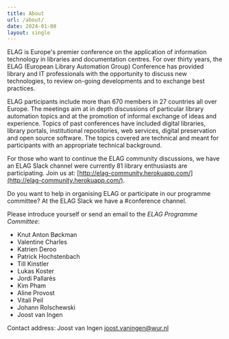 ```yaml
---
title: About
url: /about/
date: 2024-01-08
layout: single
---
```


ELAG is Europe's premier conference on the application of information technology in libraries and documentation centres. For over thirty years, the ELAG (European Library Automation Group) Conference has provided library and IT professionals with the opportunity to discuss new technologies, to review on-going developments and to exchange best practices. 

ELAG participants include more than 670 members in 27 countries all over Europe. The meetings aim at in depth discussions of particular library automation topics and at the promotion of informal exchange of ideas and experience. Topics of past conferences have included digital libraries, library portals, institutional repositories, web services, digital preservation and open source software. The topics covered are technical and meant for participants with an appropriate technical background. 

For those who want to continue the ELAG community discussions, we have an ELAG Slack channel were currently 81 library enthusiasts are participating.  Join us at: [http://elag-community.herokuapp.com/](http://elag-community.herokuapp.com/).

Do you want to help in organising ELAG or participate in our programme committee? At the ELAG Slack we have a #conference channel. 

Please introduce yourself or send an email to the *ELAG Programme Committee*:

- Knut Anton Bøckman
- Valentine Charles
- Katrien Deroo
- Patrick Hochstenbach
- Till Kinstler
- Lukas Koster
- Jordi Pallarès
- Kim Pham
- Aline Provost
- Vitali Peil
- Johann Rolschewski
- Joost van Ingen

Contact address: Joost van Ingen <joost.vaningen@wur.nl>

 
